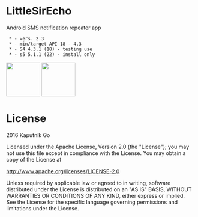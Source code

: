 # LittleSirEcho
Android SMS notification repeater app

	 * - vers. 2.3
	 * - min/target API 18 - 4.3
	 * - S4 4.3.1 (18) - testing use
	 * - s5 5.1.1 (22) - install only
	 
<a href="https://f-droid.org/repository/browse/?fdid=com.cityfreqs.littlesirecho" target="_blank">
<img src="https://f-droid.org/badge/get-it-on.png" height="90"/></a>
<a href="https://play.google.com/store/apps/details?id=com.cityfreqs.littlesirecho" target="_blank">
<img src="https://play.google.com/intl/en_us/badges/images/generic/en-play-badge.png" height="90"/></a>

# License

2016 Kaputnik Go

Licensed under the Apache License, Version 2.0 (the "License");
you may not use this file except in compliance with the License.
You may obtain a copy of the License at

   http://www.apache.org/licenses/LICENSE-2.0

Unless required by applicable law or agreed to in writing, software
distributed under the License is distributed on an "AS IS" BASIS,
WITHOUT WARRANTIES OR CONDITIONS OF ANY KIND, either express or implied.
See the License for the specific language governing permissions and
limitations under the License.
